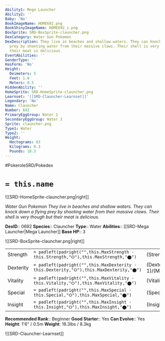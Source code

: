 ```yaml
---
Ability1: Mega Launcher
Ability2: ''
Baby: 'No'
BookImageName: HOME692.png
BookShinyImageName: HOME692_s.png
BoxSprite: SRD-BoxSprite-clauncher.png
DexCategory: Water Gun Pokemon
DexDescription: They live in beaches and shallow waters. They can knock down a flying
  prey by shooting water from their massive claws. Their shell is very though but
  their meat is delicious.
EventAbilities: ''
GenderType: ''
HasForm: 'No'
Height:
  Deimeters: 5
  Feet: 1.6
  Meters: 0.5
HiddenAbility: ''
HomeSprite: SRD-HomeSprite-clauncher.png
Learnset: '[[SRD-Clauncher-Learnset]]'
Legendary: 'No'
Name: Clauncher
Number: 692
PrimaryEggGroup: Water 1
SecondaryEggGroup: Water 3
Sprite: clauncher.png
Type1: Water
Type2: ''
Weight:
  Hectograms: 83
  Kilograms: 8.3
  Pounds: 18.3
---
```


#PokeroleSRD/Pokedex

# `= this.name`

![[SRD-HomeSprite-clauncher.png|right]]

*Water Gun Pokemon*
*They live in beaches and shallow waters. They can knock down a flying prey by shooting water from their massive claws. Their shell is very though but their meat is delicious.*

**DexID**:: 0692
**Species**:: Clauncher
**Type**:: Water
**Abilities**:: [[SRD-Mega Launcher|Mega Launcher]]
**Base HP**:: 3

![[SRD-BoxSprite-clauncher.png|right]]

|           |                                                                                        |                                          |
| --------- | -------------------------------------------------------------------------------------- | ---------------------------------------- |
| Strength  | `= padleft(padright("",this.MaxStrength - this.Strength,"⭘"),this.MaxStrength,"⬤")`    | (Strength::2)/(MaxStrength::4)   |
| Dexterity | `= padleft(padright("",this.MaxDexterity - this.Dexterity,"⭘"),this.MaxDexterity,"⬤")` | (Dexterity:: 1)/(MaxDexterity::3) |
| Vitality  | `= padleft(padright("",this.MaxVitality - this.Vitality,"⭘"),this.MaxVitality,"⬤")`    | (Vitality::2)/(MaxVitality::4)   |
| Special   | `= padleft(padright("",this.MaxSpecial - this.Special,"⭘"),this.MaxSpecial,"⬤")`       | (Special::2)/(MaxSpecial::4)     |
| Insight   | `= padleft(padright("",this.MaxInsight - this.Insight,"⭘"),this.MaxInsight,"⬤")`       | (Insight::2)/(MaxInsight::4)     |

**Recommended Rank**:: Beginner
**Good Starter**:: Yes
**Can Evolve**:: Yes
**Height**: 1'6" / 0.5m
**Weight**: 18.3lbs / 8.3kg

![[SRD-Clauncher-Learnset]]